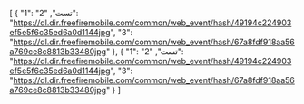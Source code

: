 [
  {
    "1": "تست",
    "2": "https://dl.dir.freefiremobile.com/common/web_event/hash/49194c224903ef5e5f6c35ed6a0d1144jpg",
    "3": "https://dl.dir.freefiremobile.com/common/web_event/hash/67a8fdf918aa56a769ce8c8813b33480jpg"
  },
  {
    "1": "تست",
    "2": "https://dl.dir.freefiremobile.com/common/web_event/hash/49194c224903ef5e5f6c35ed6a0d1144jpg",
    "3": "https://dl.dir.freefiremobile.com/common/web_event/hash/67a8fdf918aa56a769ce8c8813b33480jpg"
  }
]
